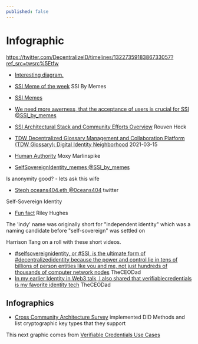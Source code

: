 ```yaml
---
published: false
---
```




# Infographic
https://twitter.com/DecentralizeID/timelines/1322735918386733057?ref_src=twsrc%5Etfw

* [Interesting diagram.](https://twitter.com/i3market_eu/status/1397474556839874563)

* [SSI Meme of the week](https://twitter.com/SSI_by_memes/status/1483519684465016833) SSI By Memes
* [SSI Memes](https://twitter.com/SSI_by_memes/status/1486979269754601472)
* [We need more awerness, that the acceptance of users is crucial for SSI @SSI_by_memes](https://mobile.twitter.com/SSI_by_memes/status/1538819851950628865)

* [SSI Architectural Stack and Community Efforts Overview](https://github.com/decentralized-identity/decentralized-identity.github.io/blob/master/assets/ssi-architectural-stack--and--community-efforts-overview.pdf) Rouven Heck
* [TDW Decentralized Glossary Management and Collaboration Platform (TDW Glossary): Digital Identity Neighborhood](https://hyperonomy.com/2021/03/15/tdw-glossary-management-and-collaboration-platform-tdw-gmcp-digital-identity-neighborhood/) 2021-03-15

* [Human Authority](https://www.moxytongue.com/2022/01/human-authority.html) Moxy Marlinspike

* [SelfSovereignIdentity_memes @SSI_by_memes](https://twitter.com/SSI_by_memes)

Is anonymity good? - lets ask this wife


* [Steph oceans404.eth @0ceans404](https://twitter.com/0ceans404/status/1557149888646746113) twitter

Self-Sovereign Identity

* [Fun fact](https://twitter.com/rileyphughes/status/1563195173055897602) Riley Hughes

The 'indy' name was originally short for "independent identity" which was a naming candidate before "self-sovereign" was settled on

Harrison Tang on a roll with these short videos.

- [#selfsovereignidentity, or #SSI, is the ultimate form of #decentralizedidentity because the power and control lie in tens of billions of person entities like you and me, not just hundreds of thousands of computer network nodes](https://twitter.com/TheCEODad/status/1562157365327118336) TheCEODad
- [In my earlier Identity in Web3 talk, I also shared that verifiablecredentials is my favorite identity tech](https://twitter.com/TheCEODad/status/1562986842357526528) TheCEODad

## Infographics

* [Cross Community Architecture Survey](https://drive.google.com/file/d/1Cx7px2z9YslvQV1oUuumiHlpnWcsVhIl/view) implemented DID Methods and list cryptographic key types that they support

This next graphic comes from [Verifiable Credentials Use Cases](https://www.w3.org/TR/vc-use-cases/)
